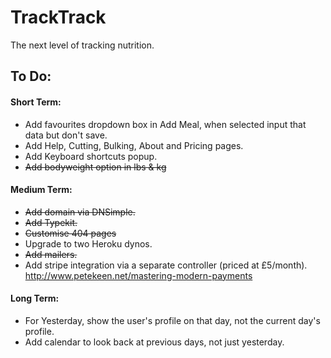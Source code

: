# TrackTrack

The next level of tracking nutrition.

## To Do:

#### Short Term:

- Add favourites dropdown box in Add Meal, when selected input that data but don't save.
- Add Help, Cutting, Bulking, About and Pricing pages.
- Add Keyboard shortcuts popup.
- ~~Add bodyweight option in lbs & kg~~

#### Medium Term:

- ~~Add domain via DNSimple.~~
- ~~Add Typekit.~~
- ~~Customise 404 pages~~
- Upgrade to two Heroku dynos.
- ~~Add mailers.~~
- Add stripe integration via a separate controller (priced at £5/month). http://www.petekeen.net/mastering-modern-payments

#### Long Term:

- For Yesterday, show the user's profile on that day, not the current day's profile.
- Add calendar to look back at previous days, not just yesterday.
